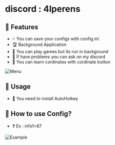 # discord : 4lperens

## 💚 Features
 - 💦 You can save your configs with config.ini 
 - 🏆 Background Application 
 - 🎲 You can play games but its run in background 
 - 📩 İf have problems you can ask on my discord
 - 📩 You can learn cordinates with cordinate button

![Menu](https://cdn.discordapp.com/attachments/919649724204744735/1132416065993986160/image.png)

## 🎈 Usage
 - 🧾 You need to install AutoHotkey

## 🧶 How to use Config?
 - ❓ Ex : info1=87
 
 ![Example](https://cdn.discordapp.com/attachments/919649724204744735/1132415084640092262/image.png)


